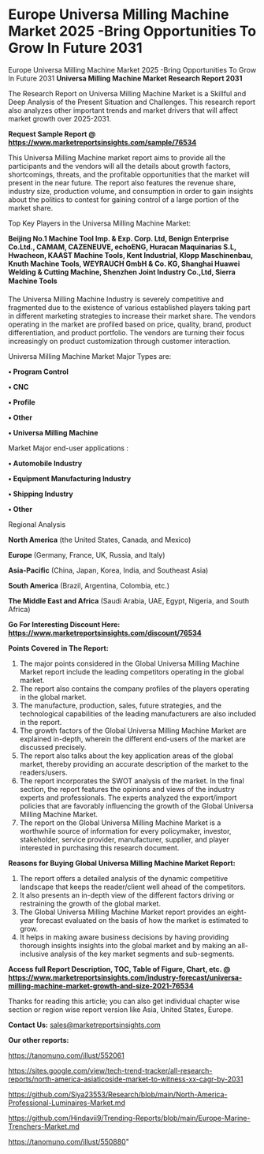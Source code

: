 # Europe Universa Milling Machine Market 2025 -Bring Opportunities To Grow In Future 2031
 Europe Universa Milling Machine Market 2025 -Bring Opportunities To Grow In Future 2031
<strong>Universa Milling Machine Market Research Report 2031</strong>

The Research Report on Universa Milling Machine Market is a Skillful and Deep Analysis of the Present Situation and Challenges. This research report also analyzes other important trends and market drivers that will affect market growth over 2025-2031.

<strong>Request Sample Report @ <a href=https://www.marketreportsinsights.com/sample/76534>https://www.marketreportsinsights.com/sample/76534</a></strong>

This Universa Milling Machine market report aims to provide all the participants and the vendors will all the details about growth factors, shortcomings, threats, and the profitable opportunities that the market will present in the near future. The report also features the revenue share, industry size, production volume, and consumption in order to gain insights about the politics to contest for gaining control of a large portion of the market share.

Top Key Players in the Universa Milling Machine Market:

<strong>Beijing No.1 Machine Tool Imp. & Exp. Corp. Ltd, Benign Enterprise Co.Ltd., CAMAM, CAZENEUVE, echoENG, Huracan Maquinarias S.L, Hwacheon, KAAST Machine Tools, Kent Industrial, Klopp Maschinenbau, Knuth Machine Tools, WEYRAUCH GmbH & Co. KG, Shanghai Huawei Welding & Cutting Machine, Shenzhen Joint Industry Co.,Ltd, Sierra Machine Tools</strong>

The Universa Milling Machine Industry is severely competitive and fragmented due to the existence of various established players taking part in different marketing strategies to increase their market share. The vendors operating in the market are profiled based on price, quality, brand, product differentiation, and product portfolio. The vendors are turning their focus increasingly on product customization through customer interaction.

Universa Milling Machine Market Major Types are:

<strong>• Program Control

• CNC

• Profile

• Other

• Universa Milling Machine</strong>

Market Major end-user applications :

<strong>• Automobile Industry

• Equipment Manufacturing Industry

• Shipping Industry

• Other</strong>

Regional Analysis

</u><strong><b>North America</b></strong> (the United States, Canada, and Mexico)

<strong><b>Europe </b></strong>(Germany, France, UK, Russia, and Italy)

<strong><b>Asia-Pacific</b></strong> (China, Japan, Korea, India, and Southeast Asia)

<strong><b>South America</b></strong> (Brazil, Argentina, Colombia, etc.)

<strong><b>The Middle East and Africa</b></strong> (Saudi Arabia, UAE, Egypt, Nigeria, and South Africa)

<strong>Go For Interesting Discount Here: <a href=https://www.marketreportsinsights.com/discount/76534>https://www.marketreportsinsights.com/discount/76534</a></strong>

<strong>Points Covered in The Report:</strong>
<ol>
  <li>The major points considered in the Global Universa Milling Machine Market report include the leading competitors operating in the global market.</li>
  <li>The report also contains the company profiles of the players operating in the global market.</li>
  <li>The manufacture, production, sales, future strategies, and the technological capabilities of the leading manufacturers are also included in the report.</li>
  <li>The growth factors of the Global Universa Milling Machine Market are explained in-depth, wherein the different end-users of the market are discussed precisely.</li>
  <li>The report also talks about the key application areas of the global market, thereby providing an accurate description of the market to the readers/users.</li>
  <li>The report incorporates the SWOT analysis of the market. In the final section, the report features the opinions and views of the industry experts and professionals. The experts analyzed the export/import policies that are favorably influencing the growth of the Global Universa Milling Machine Market.</li>
  <li>The report on the Global Universa Milling Machine Market is a worthwhile source of information for every policymaker, investor, stakeholder, service provider, manufacturer, supplier, and player interested in purchasing this research document.</li>
</ol>
<strong>Reasons for Buying Global Universa Milling Machine Market Report:</strong>

<ol>
  <li>The report offers a detailed analysis of the dynamic competitive landscape that keeps the reader/client well ahead of the competitors.</li>
  <li>It also presents an in-depth view of the different factors driving or restraining the growth of the global market.</li>
  <li>The Global Universa Milling Machine Market report provides an eight-year forecast evaluated on the basis of how the market is estimated to grow.</li>
  <li>It helps in making aware business decisions by having providing thorough insights insights into the global market and by making an all-inclusive analysis of the key market segments and sub-segments.</li>
</ol>
<strong>Access full Report Description, TOC, Table of Figure, Chart, etc. @ <a href=https://www.marketreportsinsights.com/industry-forecast/universa-milling-machine-market-growth-and-size-2021-76534>https://www.marketreportsinsights.com/industry-forecast/universa-milling-machine-market-growth-and-size-2021-76534</a></strong>


Thanks for reading this article; you can also get individual chapter wise section or region wise report version like Asia, United States, Europe.

<strong>Contact Us:</strong>
sales@marketreportsinsights.com

<strong>Our other reports:</strong>

<a href=https://tanomuno.com/illust/552061>https://tanomuno.com/illust/552061</a>

<a href=https://sites.google.com/view/tech-trend-tracker/all-research-reports/north-america-asiaticoside-market-to-witness-xx-cagr-by-2031>https://sites.google.com/view/tech-trend-tracker/all-research-reports/north-america-asiaticoside-market-to-witness-xx-cagr-by-2031</a>

<a href=https://github.com/Siya23553/Research/blob/main/North-America-Professional-Luminaires-Market.md>https://github.com/Siya23553/Research/blob/main/North-America-Professional-Luminaires-Market.md</a>

<a href=https://github.com/Hindavii9/Trending-Reports/blob/main/Europe-Marine-Trenchers-Market.md>https://github.com/Hindavii9/Trending-Reports/blob/main/Europe-Marine-Trenchers-Market.md</a>

<a href=https://tanomuno.com/illust/550880>https://tanomuno.com/illust/550880</a>"
